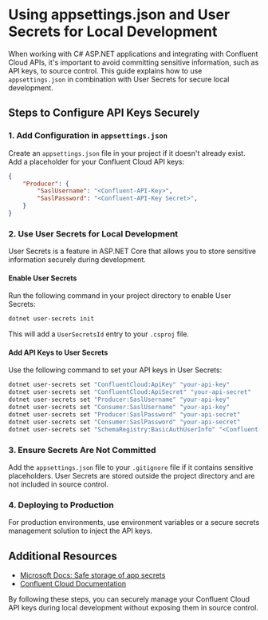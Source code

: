 
# Using appsettings.json and User Secrets for Local Development

When working with C# ASP.NET applications and integrating with Confluent Cloud APIs, it's important to avoid committing sensitive information, such as API keys, to source control. This guide explains how to use `appsettings.json` in combination with User Secrets for secure local development.

## Steps to Configure API Keys Securely

### 1. Add Configuration in `appsettings.json`
Create an `appsettings.json` file in your project if it doesn't already exist. Add a placeholder for your Confluent Cloud API keys:

```json
{
    "Producer": {
        "SaslUsername": "<Confluent-API-Key>",
        "SaslPassword": "<Confluent-API-Key Secret>",
    }
}
```

### 2. Use User Secrets for Local Development
User Secrets is a feature in ASP.NET Core that allows you to store sensitive information securely during development.

#### Enable User Secrets
Run the following command in your project directory to enable User Secrets:

```bash
dotnet user-secrets init
```

This will add a `UserSecretsId` entry to your `.csproj` file.

#### Add API Keys to User Secrets
Use the following command to set your API keys in User Secrets:

```bash
dotnet user-secrets set "ConfluentCloud:ApiKey" "your-api-key"
dotnet user-secrets set "ConfluentCloud:ApiSecret" "your-api-secret"
dotnet user-secrets set "Producer:SaslUsername" "your-api-key"
dotnet user-secrets set "Consumer:SaslUsername" "your-api-key"
dotnet user-secrets set "Producer:SaslPassword" "your-api-secret"
dotnet user-secrets set "Consumer:SaslPassword" "your-api-secret"
dotnet user-secrets set "SchemaRegistry:BasicAuthUserInfo" "<Confluent-Schema-Registry-API-Key>:<Confluent-Schema-Registry-API-Key-Secret>"
```

### 3. Ensure Secrets Are Not Committed
Add the `appsettings.json` file to your `.gitignore` file if it contains sensitive placeholders. User Secrets are stored outside the project directory and are not included in source control.

### 4. Deploying to Production
For production environments, use environment variables or a secure secrets management solution to inject the API keys.

## Additional Resources
- [Microsoft Docs: Safe storage of app secrets](https://learn.microsoft.com/en-us/aspnet/core/security/app-secrets)
- [Confluent Cloud Documentation](https://docs.confluent.io/cloud/current/)

By following these steps, you can securely manage your Confluent Cloud API keys during local development without exposing them in source control.

